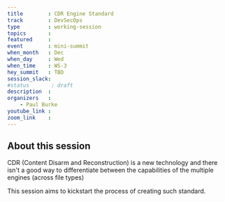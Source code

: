```yaml
---
title        : CDR Engine Standard
track        : DevSecOps
type         : working-session
topics       :
featured     :
event        : mini-summit
when_month   : Dec
when_day     : Wed
when_time    : WS-3
hey_summit   : TBD
session_slack:
#status       : draft
description  :
organizers   :
    - Paul Burke
youtube_link :
zoom_link    :
---
```


## About this session

CDR (Content Disarm and Reconstruction) is a new technology and
there isn't a good way to differentiate between the capabilities
of the multiple engines (across file types)

This session aims to kickstart the process of creating such standard.

